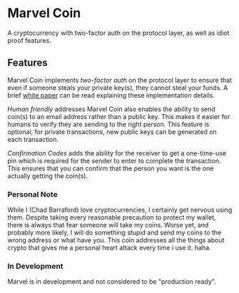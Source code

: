 # Marvel Coin

A cryptocurrency with two-factor auth on the protocol layer, as well as 
idiot proof features.

## Features

Marvel Coin implements *two-factor auth* on the protocol layer to ensure that
even if someone steals your private key(s), they cannot steal your funds. A
brief [white paper](https://github.com/CBarraford/2FA-Coin) can be read
explaining these implementation details.

*Human friendly* addresses Marvel Coin also enables the ability to send coin(s) to an email address
rather than a public key. This makes it easier for humans to verify they are
sending to the right person. This feature is optional, for private
transactions, new public keys can be generated on each transaction.

*Confirmation Codes* adds the ability for the receiver to get a one-time-use pin
which is required for the sender to enter to complete the transaction. This
ensures that you can confirm that the person you want is the one actually
getting the coin(s).

### Personal Note
While I (Chad Barraford) love cryptocurrencies, I certainly get nervous using
them. Despite taking every reasonable precaution to protect my wallet, there
is always that fear someone will take my coins. Worse yet, and probably more
likely, I will do something stupid and send my coins to the wrong address or
what have you. This coin addresses all the things about crypto that gives me
a personal heart attack every time i use it. haha.

### In Development
Marvel is in development and not considered to be "production ready".
